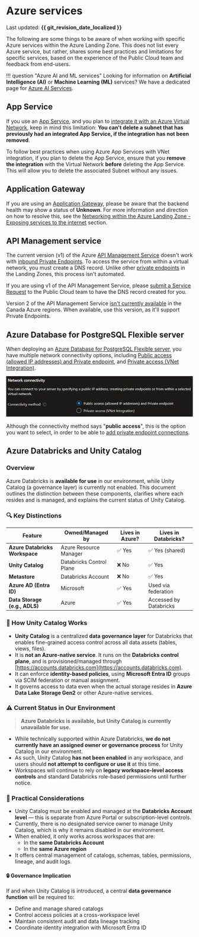 # Azure services

Last updated: **{{ git_revision_date_localized }}**

The following are some things to be aware of when working with specific Azure services within the Azure Landing Zone. This does not list every Azure service, but rather, shares some best practices and limitations for specific services, based on the experience of the Public Cloud team and feedback from end-users.

!!! question "Azure AI and ML services"
Looking for information on **Artificial Intelligence (AI)** or **Machine Learning (ML)** services? We have a dedicated page for [Azure AI Services](./azure-ai.md).

## App Service

If you use an [App Service](https://learn.microsoft.com/en-us/azure/app-service/overview), and you plan to [integrate it with an Azure Virtual Network](https://learn.microsoft.com/en-us/azure/app-service/overview-vnet-integration), keep in mind this limitation: **You can't delete a subnet that has previously had an integrated App Service, if the integration has not been removed**.

To follow best practices when using Azure App Services with VNet integration, if you plan to delete the App Service, ensure that you **remove the integration** with the Virtual Network **before** deleting the App Service. This will allow you to delete the associated Subnet without any issues.

## Application Gateway

If you are using an [Application Gateway](https://learn.microsoft.com/en-us/azure/application-gateway/overview), please be aware that the backend health may show a status of **Unknown**. For more information and direction on how to resolve this, see the [Networking within the Azure Landing Zone - Exposing services to the internet](../design-build-deploy/networking.md#exposing-services-to-the-internet) section.

## API Management service

The current version (v1) of the Azure [API Management Service](https://learn.microsoft.com/en-us/azure/api-management/api-management-key-concepts) doesn't work with [inbound Private Endpoints](https://learn.microsoft.com/en-us/azure/api-management/virtual-network-concepts#inbound-private-endpoint). To access the service from within a virtual network, you must create a DNS record. Unlike other [private endpoints](./be-mindful.md#private-endpoints-and-dns) in the Landing Zones, this process isn't automated.

If you are using v1 of the API Management Service, please [submit a Service Request](https://citz-do.atlassian.net/servicedesk/customer/portal/3) to the Public Cloud team to have the DNS record created for you.

Version 2 of the API Management Service [isn't currently available](https://learn.microsoft.com/en-us/azure/api-management/api-management-region-availability#supported-regions-for-v2-tiers-and-workspace-gateways) in the Canada Azure regions. When available, use this version, as it'll support Private Endpoints.

## Azure Database for PostgreSQL Flexible server

When deploying an [Azure Database for PostgreSQL Flexible server](https://learn.microsoft.com/en-us/azure/postgresql/flexible-server/overview), you have multiple network connectivity options, including [Public access (allowed IP addresses) and Private endpoint](https://learn.microsoft.com/en-us/azure/postgresql/flexible-server/how-to-networking), and [Private access (VNet Integration)](https://learn.microsoft.com/en-us/azure/postgresql/flexible-server/concepts-networking-private#private-access-vnet-integration).

![Azure Database for PostgreSQL Flexible Server - Networking Connectivity](../images/azure-db-postgres-flexible-server-network-connectivity.png "Azure Database for PostgreSQL Flexible Server - Networking Connectivity")

Although the connectivity method says "**public access**", this is the option you want to select, in order to be able to [add private endpoint connections](https://learn.microsoft.com/en-us/azure/postgresql/flexible-server/how-to-networking-servers-deployed-public-access-add-private-endpoint?tabs=portal-add-private-endpoint-connections).

## Azure Databricks and Unity Catalog

### Overview

Azure Databricks is **available for use** in our environment, while Unity Catalog (a governance layer) is currently not enabled. This document outlines the distinction between these components, clarifies where each resides and is managed, and explains the current status of Unity Catalog.

### 🔍 Key Distinctions

| Feature                        | Owned/Managed by         | Lives in Azure? | Lives in Databricks?   |
| ------------------------------ | ------------------------ | --------------- | ---------------------- |
| **Azure Databricks Workspace** | Azure Resource Manager   | ✅ Yes          | ✅ Yes (shared)        |
| **Unity Catalog**              | Databricks Control Plane | ❌ No           | ✅ Yes                 |
| **Metastore**                  | Databricks Account       | ❌ No           | ✅ Yes                 |
| **Azure AD (Entra ID)**        | Microsoft                | ✅ Yes          | Used via federation    |
| **Data Storage (e.g., ADLS)**  | Azure                    | ✅ Yes          | Accessed by Databricks |

### 🧠 How Unity Catalog Works

- **Unity Catalog** is a centralized **data governance layer** for Databricks that enables fine-grained access control across all data assets (tables, views, files).
- It is **not an Azure-native service**. It runs on the **Databricks control plane**, and is provisioned/managed through [https://accounts.databricks.com](https://accounts.databricks.com).
- It can enforce **identity-based policies**, using **Microsoft Entra ID** groups via SCIM federation or manual assignment.
- It governs access to data even when the actual storage resides in **Azure Data Lake Storage Gen2** or other Azure-native services.

### ⚠️ Current Status in Our Environment

> **Azure Databricks is available, but Unity Catalog is currently unavailable for use.**

- While technically supported within Azure Databricks, **we do not currently have an assigned owner or governance process** for Unity Catalog in our environment.
- As such, Unity Catalog **has not been enabled** in any workspace, and users should **not attempt to configure or use it** at this time.
- Workspaces will continue to rely on **legacy workspace-level access controls** and standard Databricks role-based permissions until further notice.

### 🔧 Practical Considerations

- Unity Catalog must be enabled and managed at the **Databricks Account level** — this is separate from Azure Portal or subscription-level controls.
- Currently, there is no designated service owner to manage Unity Catalog, which is why it remains disabled in our environment.
- When enabled, it only works across workspaces that are:
  - In the **same Databricks Account**
  - In the **same Azure region**
- It offers central management of catalogs, schemas, tables, permissions, lineage, and audit logs.

#### 🔒 Governance Implication

If and when Unity Catalog is introduced, a central **data governance function** will be required to:

- Define and manage shared catalogs
- Control access policies at a cross-workspace level
- Maintain consistent audit and data lineage tracking
- Coordinate identity integration with Microsoft Entra ID
